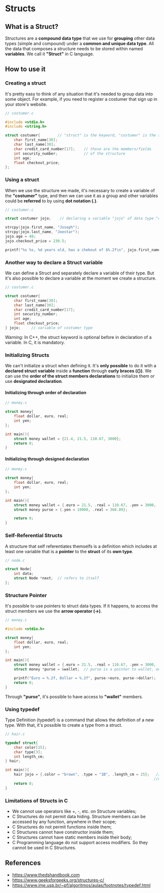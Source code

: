 # Structs
## What is a Struct?
Structures are a **compound data type** that we use for **grouping** other data types (simple and compound) under a **common and unique data type**. All the data that composes a structure needs to be stored within named **variables**. We call it **"Struct"** in C language.

## How to use it
### Creating a struct
It's pretty easy to think of any situation that it's needed to group data into some object. For example, if you need to register a costumer that sign up in your store's website.

```C
// costumer.c

#include <stdio.h>
#include <string.h>

struct costumer{        // "struct" is the keyword, "costumer" is the structure tag
    char first_name[30];
    char last_name[30];
    char credit_card_number[17];    // those are the members/fields
    int security_number;            // of the structure
    int age;
    float checkout_price;
};
```

### Using a struct
When we use the structure we made, it's necessary to create a variable of the **"costumer"** type, and then we can use it as a group and other variables could be **referred** to by using **dot notation (.)**.

```C
// costumer.c

struct costumer jojo;    // declaring a variable "jojo" of data type "costumer"

strcpy(jojo.first_name, "Joseph");
strcpy(jojo.last_name, "Joestar");
jojo.age = 40;
jojo.checkout_price = 230.5;

printf("%s %s, %d years old, has a chekout of $%.2f\n", jojo.first_name, jojo.last_name, jojo.age, jojo.checkout_price);
```

### Another way to declare a Struct variable
We can define a Struct and separately declare a variable of their type. But it's also possible to declare a variable at the moment we create a structure.

```C
// costumer.c

struct costumer{        
    char first_name[30];
    char last_name[30];
    char credit_card_number[17];
    int security_number;
    int age;
    float checkout_price;
} jojo;     // variable of costumer type
```
Warning: In C++, the struct keyword is optional before in declaration of a variable. In C, it is mandatory.

### Initializing Structs
We can't initialize a struct when defining it. It's **only possible** to do it with a **declared struct variable** inside a **function** through **curly braces ({})**. 
We can use the **order of the struct members declarations** to initialize them or use **designated declaration**.

#### Initializing through order of declaration
```C
// money.c

struct money{
    float dollar, euro, real;
    int yen;
};

int main(){
    struct money wallet = {21.4, 21.5, 110.67, 3000};
    return 0;
}
```

#### Initializing through designed declaration
```C
// money.c

struct money{
    float dollar, euro, real;
    int yen;
};

int main(){
    struct money wallet = {.euro = 21.5, .real = 110.67, .yen = 3000, .dollar = 21.4};
    struct money purse = {.yen = 10000, .real = 368.89};

    return 0;
}
```
### Self-Referential Structs
A structure that self referentiates themselfs is a definition which includes at least one variable that is a **pointer** to the **struct** of its **own type**.

```C
// node.c

struct Node{
    int data;
    struct Node *next;  // refers to itself
};
```

### Structure Pointer
It's possible to use pointers to struct data types. If it happens, to access the struct members we use the **arrow operator (->)**.

```C
// money.c

#include <stdio.h>

struct money{
    float dollar, euro, real;
    int yen;
};

int main(){
    struct money wallet = {.euro = 21.5, .real = 110.67, .yen = 3000, .dollar = 21.4};
    struct money *purse = &wallet;  // purse is a pointer to wallet, and both are money type

    printf("Euro = %.2f, Dollar = %.2f", purse->euro, purse->dollar);
    return 0;
}
```
Through **"purse"**, it's possible to have access to **"wallet"** members.

### Using typedef
Type Definition (typedef) is a command that allows the definition of a new type. With that, it's possible to create a type from a struct.

```C
// hair.c

typedef struct{
    char color[15];
    char type[3];
    int length_cm;
} hair;

int main(){
    hair jojo = {.color = "brown", .type = "1B", .length_cm = 25};   // with that, there's no 
                                                                    //need to use "struct" before "hair"
    return 0;
}
```

### Limitations of Structs in C
*   We cannot use operators like +, -, etc. on Structure variables;
*   C Structures do not permit data hiding. Structure members can be accessed by any function, anywhere in their scope;
*   C Structures do not permit functions inside them;
*   C Structures cannot have constructor inside them;
*   C Structures cannot have static members inside their body;
*   C Programming language do not support access modifiers. So they cannot be used in C Structures.

## References
*   https://www.thedshandbook.com
*   https://www.geeksforgeeks.org/structures-c/
*   https://www.ime.usp.br/~pf/algoritmos/aulas/footnotes/typedef.html